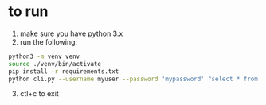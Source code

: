 # to run

1. make sure you have python 3.x
2. run the following:
 ```sh
python3 -m venv venv
source ./venv/bin/activate
pip install -r requirements.txt
python cli.py --username myuser --password 'mypassword' "select * from \"localhost mysql\".tester.records"
```
3. ctl+c to exit
